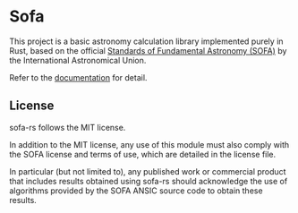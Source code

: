 # Sofa
This project is a basic astronomy calculation library implemented purely in Rust, based on the official [Standards of Fundamental Astronomy (SOFA)](http://iausofa.org) by the International Astronomical Union.

Refer to the [documentation](https://docs.rs/sofars/0.1.0) for detail.

## License
sofa-rs follows the MIT license.

In addition to the MIT license, any use of this module must also comply with the SOFA license and terms of use, which are detailed in the license file.

In particular (but not limited to), any published work or commercial product that includes results obtained using sofa-rs should acknowledge the use of algorithms provided by the SOFA ANSIC source code to obtain these results.

